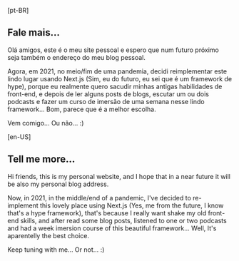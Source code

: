[pt-BR]

## Fale mais...

Olá amigos, este é o meu site pessoal e espero que num futuro próximo seja também o endereço do meu blog pessoal.

Agora, em 2021, no meio/fim de uma pandemia, decidi reimplementar este lindo lugar usando Next.js (Sim, eu do futuro, eu sei que é um framework de hype), porque eu realmente quero sacudir minhas antigas habilidades de front-end, e depois de ler alguns posts de blogs, escutar um ou dois podcasts e fazer um curso de imersão de uma semana nesse lindo framework... Bom, parece que é a melhor escolha.

Vem comigo... Ou não... :)

[en-US]

## Tell me more...

Hi friends, this is my personal website, and I hope that in a near future it will be also my personal blog address. 

Now, in 2021, in the middle/end of a pandemic, I've decided to re-implement this lovely place using Next.js (Yes, me from the future, I know that's a hype framework), that's because I really want shake my old front-end skills, and after read some blog posts, listened to one or two podcasts and had a week imersion course of this beautiful framework... Well, It's aparentelly the best choice.

Keep tuning with me... Or not... :)
